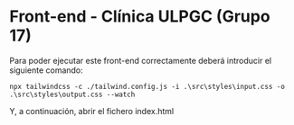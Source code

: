 # Front-end - Clínica ULPGC (Grupo 17)
Para poder ejecutar este front-end correctamente deberá introducir el siguiente comando:

`npx tailwindcss -c ./tailwind.config.js -i .\src\styles\input.css -o .\src\styles\output.css --watch`

Y, a continuación, abrir el fichero index.html 
